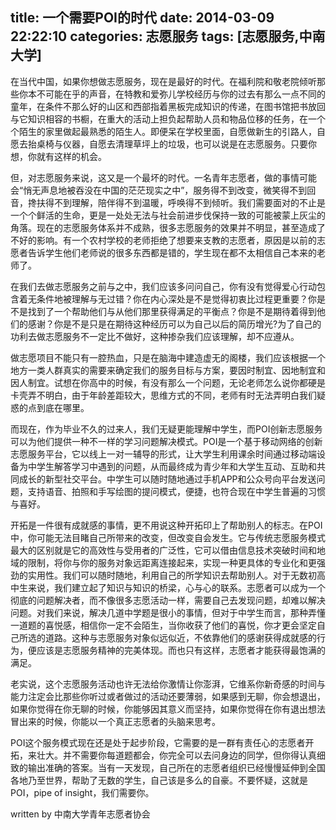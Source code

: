 title: 一个需要POI的时代
date: 2014-03-09 22:22:10
categories: 志愿服务
tags: [志愿服务,中南大学]
---
<p>在当代中国，如果你想做志愿服务，现在是最好的时代。在福利院和敬老院倾听那些你本不可能在乎的声音，在特教和爱弥儿学校经历与你的过去有那么一点不同的童年，在条件不那么好的山区和西部指着黑板完成知识的传递，在图书馆把书放回与它知识相容的书橱，在重大的活动上担负起帮助人员和物品位移的任务，在一个个陌生的家里做起最熟悉的陌生人。即便呆在学校里面，自愿做新生的引路人，自愿去抬桌椅与仪器，自愿去清理草坪上的垃圾，也可以说是在志愿服务。只要你想，你就有这样的机会。</p>
<p>但，对志愿服务来说，这又是一个最坏的时代。一名青年志愿者，做的事情可能会“悄无声息地被吞没在中国的茫茫现实之中”，服务得不到改变，微笑得不到回音，搀扶得不到理解，陪伴得不到温暖，呼唤得不到倾听。我们需要面对的不止是一个个鲜活的生命，更是一处处无法与社会前进步伐保持一致的可能被蒙上灰尘的角落。现在的志愿服务体系并不成熟，很多志愿服务的效果并不明显，甚至造成了不好的影响。有一个农村学校的老师拒绝了想要来支教的志愿者，原因是以前的志愿者告诉学生他们老师说的很多东西都是错的，学生现在都不太相信自己本来的老师了。 </p>
<!--more-->
<p>在我们去做志愿服务之前与之中，我们应该多问问自己，你有没有觉得爱心行动包含着无条件地被理解与无过错？你在内心深处是不是觉得初衷比过程更重要？你是不是找到了一个帮助他们与从他们那里获得满足的平衡点？你是不是期待着得到他们的感谢？你是不是只是在期待这种经历可以为自己以后的简历增光?为了自己的功利去做志愿服务不一定比不做好，这种掺杂我们应该理解，却不应遵从。</p>
<p>做志愿项目不能只有一腔热血，只是在脑海中建造虚无的阁楼，我们应该根据一个地方一类人群真实的需要来确定我们的服务目标与方案，要因时制宜、因地制宜和因人制宜。试想在你高中的时候，有没有那么一个问题，无论老师怎么说你都硬是卡壳弄不明白，由于年龄差距较大，思维方式的不同，老师有时无法弄明白我们疑惑的点到底在哪里。</p>
<p>而现在，作为毕业不久的过来人，我们无疑更能理解中学生，而POI创新志愿服务可以为他们提供一种不一样的学习问题解决模式。POI是一个基于移动网络的创新志愿服务平台，它以线上一对一辅导的形式，让大学生利用课余时间通过移动端设备为中学生解答学习中遇到的问题，从而最终成为青少年和大学生互动、互助和共同成长的新型社交平台。中学生可以随时随地通过手机APP和公众号向平台发送问题，支持语音、拍照和手写绘图的提问模式，便捷，也符合现在中学生普遍的习惯与喜好。</p>
<p>开拓是一件很有成就感的事情，更不用说这种开拓印上了帮助别人的标志。在POI中，你可能无法目睹自己所带来的改变，但改变自会发生。它与传统志愿服务模式最大的区别就是它的高效性与受用者的广泛性，它可以借由信息技术突破时间和地域的限制，将你与你的服务对象远距离连接起来，实现一种更具体的专业化和更强劲的实用性。我们可以随时随地，利用自己的所学知识去帮助别人。对于无数初高中生来说，我们建立起了知识与知识的桥梁，心与心的联系。志愿者可以成为一个彻底的问题解决者，而不像很多志愿活动一样，需要自己去发现问题，却难以解决问题。对我们来说，解决几道中学题是很小的事情，但对于中学生而言，那种弄懂一道题的喜悦感，相信你一定不会陌生，当你收获了他们的喜悦，你才更会坚定自己所选的道路。这种与志愿服务对象似远似近，不依靠他们的感谢获得成就感的行为，便应该是志愿服务精神的完美体现。而也只有这样，志愿者才能获得最饱满的满足。</p>
<p>老实说，这个志愿服务活动也许无法给你激情让你澎湃，它维系你新奇感的时间与能力注定会比那些你听过或者做过的活动还要薄弱，如果感到无聊，你会想退出，如果你觉得在你无聊的时候，你能够因其意义而坚持，如果你觉得在你有退出想法冒出来的时候，你能以一个真正志愿者的头脑来思考。</p>
<p>POI这个服务模式现在还是处于起步阶段，它需要的是一群有责任心的志愿者开拓，来壮大。并不需要你每道题都会，你完全可以去问身边的同学，但你得认真细致的输出准确的答案。当有一天发现，自己所在的志愿者组织已经慢慢延伸到全国各地乃至世界，帮助了无数的学生，自己该是多么的自豪。不要怀疑，这就是POI，pipe of insight，我们需要你。 </p>
<footer>written by 中南大学青年志愿者协会</footer>
